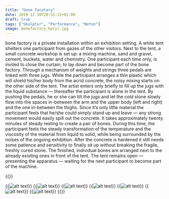 ```yaml
---
title: "bone facatory"
date: 2019-12-30T20:51:21+01:00
draft: true
tags: ["Skulptur", "Performance", "Beton"]
image: bonefactory_hp(y).jpg
---
```


bone factory is a private installation within an exhibition setting. A white tent shelters one participant from gazes of the other visitors. Next to the tent, a small concrete workshop is set up: a mixing machine, sand and gravel, cement, buckets, water and chemistry. One participant each time only, is invited to close the curtain, to lay down and become part of the bone factory. Through a mechanism of weights and strings three pedals are linked with three jugs. While the participant arranges a thin plastic which will shield his/her body from the acrid concrete, the noisy mixing starts on the other side of the tent. The artist enters only briefly to fill up the jugs with the liquid substance — thereafter the participant is alone in the tent. By pushing the pedals, he or she can tilt the jugs and let the cold stone slowly flow into the spaces in-between the arm and the upper body (left and right) and the one in-between the thighs. Since it’s only little material the participant feels that he/she could simply stand up and leave — any strong movement would easily spill out the concrete. It takes approximately twenty minutes of steady resting to create a pair of bones. During this time, the participant feels the steady transformation of the temperature and the viscosity of the material from liquid to solid, while being surrounded by the noises of the ongoing exhibition. After the concrete is hardened it still needs some patience and sensitivity to finally sit up without breaking the fragile, freshly cured stone. The finished, individual bones are arranged next to the already existing ones in front of the tent. The tent remains open — presenting the apparatus — waiting for the next participant to become part of the machine.

{{<space>}}

  {{<img src=bonefactory_hp(1).jpg alt="alt text" >}}
  {{<img src=bonefactory_hp(2).jpg alt="alt text" >}}
  {{<img src=bonefactory_hp(3).jpg alt="alt text" >}}
  {{<img src=bonefactory_hp(4).jpg alt="alt text" >}}
  {{<img src=bonefactory_hp(5).jpg alt="alt text" >}}
  {{<img src=bonefactory_hp(6).jpg alt="alt text" >}}
  {{<img src=bonefactory_hp(7).jpg alt="alt text" >}}
{{</figure >}}
